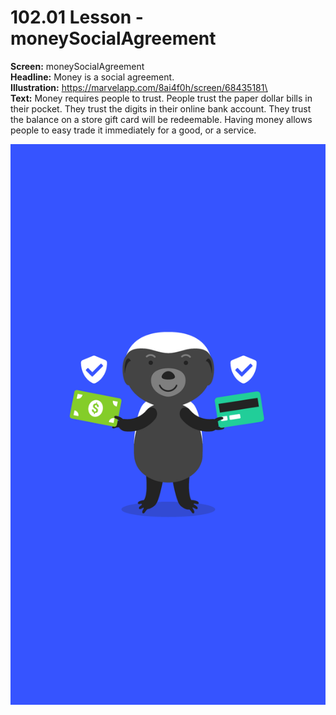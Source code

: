 # 102.01 Lesson - moneySocialAgreement

**Screen:** moneySocialAgreement\
**Headline:** Money is a social agreement.\
**Illustration:** https://marvelapp.com/8ai4f0h/screen/68435181\
\
**Text:** Money requires people to trust. People trust the paper dollar bills in their pocket. They trust the digits in their online bank account. They trust the balance on a store gift card will be redeemable. Having money allows people to easy trade it immediately for a good, or a service.

![](<../.gitbook/assets/image (10).png>)

